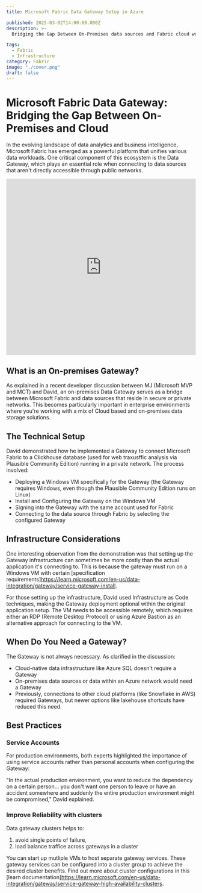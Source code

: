 ```yaml
---
title: Microsoft Fabric Data Gateway Setup in Azure

published: 2025-03-02T14:00:00.000Z
description: >-
  Bridging the Gap Between On-Premises data sources and Fabric cloud workspaces.

tags:
  - Fabric
  - Infrastructure
category: Fabric
image: "./cover.png"
draft: false
---
```


# Microsoft Fabric Data Gateway: Bridging the Gap Between On-Premises and Cloud

In the evolving landscape of data analytics and business intelligence, Microsoft Fabric has emerged as a powerful platform that unifies various data workloads. One critical component of this ecosystem is the Data Gateway, which plays an essential role when connecting to data sources that aren't directly accessible through public networks.

<iframe width="100%" height="468" src="https://www.youtube.com/embed/4sRplK0nZYA" title="How to create and configure a Power BI Gateway on Azure VM" frameborder="0" allow="accelerometer; autoplay; clipboard-write; encrypted-media; gyroscope; picture-in-picture; web-share" referrerpolicy="strict-origin-when-cross-origin" allowfullscreen></iframe>

## What is an On-premises Gateway?
As explained in a recent developer discussion between MJ (Microsoft MVP and MCT) and David, an on-premises Data Gateway serves as a bridge between Microsoft Fabric and data sources that reside in secure or private networks. This becomes particularly important in enterprise environments where you're working with a mix of Cloud based and on-premises data storage solutions.

## The Technical Setup
David demonstrated how he implemented a Gateway to connect Microsoft Fabric to a Clickhouse database (used for web traxusffic analysis via Plausible Community Edition) running in a private network. The process involved:

- Deploying a Windows VM specifically for the Gateway (the Gateway requires Windows, even though the Plausible Community Edition runs on Linux)
- Install and Configuring the Gateway on the Windows VM
- Signing into the Gateway with the same account used for Fabric
- Connecting to the data source through Fabric by selecting the configured Gateway

## Infrastructure Considerations
One interesting observation from the demonstration was that setting up the Gateway infrastructure can sometimes be more costly than the actual application it's connecting to. This is because the gateway must run on a Windows VM with certain [specification requirements]<https://learn.microsoft.com/en-us/data-integration/gateway/service-gateway-install>.

For those setting up the infrastructure, David used Infrastructure as Code techniques, making the Gateway deployment optional within the original application setup. The VM needs to be accessible remotely, which requires either an RDP (Remote Desktop Protocol) or using Azure Bastion as an alternative approach for connecting to the VM.

## When Do You Need a Gateway?
The Gateway is not always necessary. As clarified in the discussion:
- Cloud-native data infrastructure like Azure SQL doesn't require a Gateway
- On-premises data sources or data within an Azure network would need a Gateway
- Previously, connections to other cloud platforms (like Snowflake in AWS) required Gateways, but newer options like lakehouse shortcuts have reduced this need.

## Best Practices
### Service Accounts
For production environments, both experts highlighted the importance of using service accounts rather than personal accounts when configuring the Gateway:

"In the actual production environment, you want to reduce the dependency on a certain person... you don't want one person to leave or have an accident somewhere and suddenly the entire production environment might be compromised," David explained.

### Improve Reliability with clusters
Data gateway clusters helps to:
1. avoid single points of failure,
2. load balance traffice across gateways in a cluster

You can start up mutliple VMs to host separate gateway services. These gateway services can be configured into a cluster group to achieve the desired cluster benefits. Find out more about cluster configurations in this [learn documentation]<https://learn.microsoft.com/en-us/data-integration/gateway/service-gateway-high-availability-clusters>.